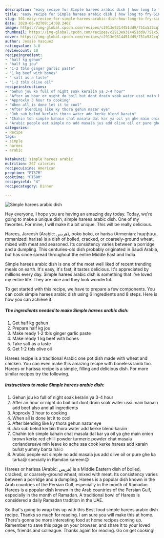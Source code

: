 ```yaml
---
description: "easy recipe for Simple harees arabic dish | how long to fry Simple harees arabic dish"
title: "easy recipe for Simple harees arabic dish | how long to fry Simple harees arabic dish"
slug: 501-easy-recipe-for-simple-harees-arabic-dish-how-long-to-fry-simple-harees-arabic-dish
date: 2020-06-02T09:14:08.246Z
image: https://img-global.cpcdn.com/recipes/c2913e9314451dd9/751x532cq70/simple-harees-arabic-dish-recipe-main-photo.jpg
thumbnail: https://img-global.cpcdn.com/recipes/c2913e9314451dd9/751x532cq70/simple-harees-arabic-dish-recipe-main-photo.jpg
cover: https://img-global.cpcdn.com/recipes/c2913e9314451dd9/751x532cq70/simple-harees-arabic-dish-recipe-main-photo.jpg
author: Jessie Vasquez
ratingvalue: 3.8
reviewcount: 10
recipeingredient:
- "half kg gehun"
- "half kg jou"
- "1-2 tbls ginger garlic paste"
- "1 kg beef with bones"
- " salt as a taste"
- "1-2 tbls olive oil"
recipeinstructions:
- "Gehun jou ko full of night soak keralin ya 3-4 hour"
- "After an hour or night do boil but dont drain soak water ussi main banain add beef also and all ingredients"
- "Approxly 3 hour to cooking"
- "When all is done let it to cool"
- "After blending like ky thora gehun nazar eye"
- "Jub sub belnd kerlain thora water add kerke blend karain"
- "Chahin toh simple kahain chat masala dal kar ya oil ya ghe main onion brown kerke red chilli powder turmeric powder chat masala coriandereave min leave ko ache saa cook kerke harees add karain buhat yummy banta hai☺️"
- "Arabic people eat simple no add masala jus add olive oil or pure ghe ka tarka😃 specially in Ramdan kareem😊"
categories:
- Recipe
tags:
- simple
- harees
- arabic

katakunci: simple harees arabic 
nutrition: 267 calories
recipecuisine: American
preptime: "PT37M"
cooktime: "PT58M"
recipeyield: "4"
recipecategory: Dinner

---
```



![Simple harees arabic dish](https://img-global.cpcdn.com/recipes/c2913e9314451dd9/751x532cq70/simple-harees-arabic-dish-recipe-main-photo.jpg)

Hey everyone, I hope you are having an amazing day today. Today, we're going to make a unique dish, simple harees arabic dish. One of my favorites. For mine, I will make it a bit unique. This will be really delicious.

Harees, Jareesh (Arabic: هريس‎), boko boko, or harisa (Armenian: հարիսա, romanized: harisa) is a dish of boiled, cracked, or coarsely-ground wheat, mixed with meat and seasoned. Its consistency varies between a porridge and a dumpling. This centuries-old dish probably originated in Saudi Arabia, but has since spread throughout the entire Middle East and India.

Simple harees arabic dish is one of the most well liked of recent trending meals on earth. It's easy, it's fast, it tastes delicious. It's appreciated by millions every day. Simple harees arabic dish is something that I've loved my entire life. They are nice and they look wonderful.


To get started with this recipe, we have to prepare a few components. You can cook simple harees arabic dish using 6 ingredients and 8 steps. Here is how you can achieve it.

<!--inarticleads1-->

##### The ingredients needed to make Simple harees arabic dish:

1. Get half kg gehun
1. Prepare half kg jou
1. Make ready 1-2 tbls ginger garlic paste
1. Make ready 1 kg beef with bones
1. Take  salt as a taste
1. Get 1-2 tbls olive oil


Harees recipe is a traditional Arabic one pot dish made with wheat and chicken. You can even make this amazing recipe with boneless lamb too. Harees or harissa recipe is a simple, filling and delicious dish. For more similar recipes try the following. 

<!--inarticleads2-->

##### Instructions to make Simple harees arabic dish:

1. Gehun jou ko full of night soak keralin ya 3-4 hour
1. After an hour or night do boil but dont drain soak water ussi main banain add beef also and all ingredients
1. Approxly 3 hour to cooking
1. When all is done let it to cool
1. After blending like ky thora gehun nazar eye
1. Jub sub belnd kerlain thora water add kerke blend karain
1. Chahin toh simple kahain chat masala dal kar ya oil ya ghe main onion brown kerke red chilli powder turmeric powder chat masala coriandereave min leave ko ache saa cook kerke harees add karain buhat yummy banta hai☺️
1. Arabic people eat simple no add masala jus add olive oil or pure ghe ka tarka😃 specially in Ramdan kareem😊


Harees or harissa (Arabic: هريس‎) is a Middle Eastern dish of boiled, cracked, or coarsely-ground wheat, mixed with meat. Its consistency varies between a porridge and a dumpling. Harees is a popular dish known in the Arab countries of the Persian Gulf, especially in the month of Ramadan. Harees is a popular dish known in the Arab countries of the Persian Gulf, especially in the month of Ramadan. A traditional bowl of Harees is considered a daily Ramadan tradition in the UAE. 

So that's going to wrap this up with this Best food simple harees arabic dish recipe. Thanks so much for reading. I am sure you will make this at home. There's gonna be more interesting food at home recipes coming up. Remember to save this page on your browser, and share it to your loved ones, friends and colleague. Thanks again for reading. Go on get cooking!
